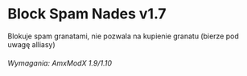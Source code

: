 # Block Spam Nades v1.7
Blokuje spam granatami, nie pozwala na kupienie granatu (bierze pod uwagę alliasy)
###### Wymagania: AmxModX 1.9/1.10
